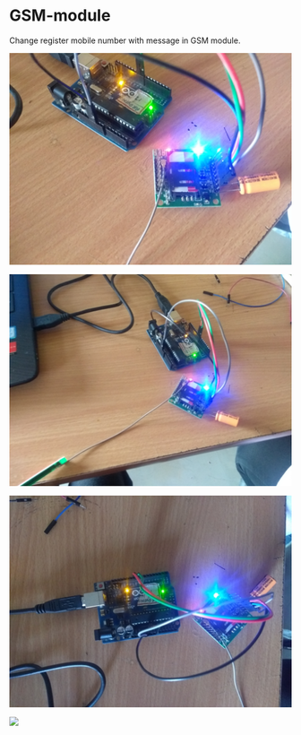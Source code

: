 # GSM-module
Change register mobile number with message in GSM module.

![](https://github.com/aayushrai/Arduino/blob/master/GSM%20module/images/1.jpg)

![](https://github.com/aayushrai/Arduino/blob/master/GSM%20module/images/2.jpg)

![](https://github.com/aayushrai/Arduino/blob/master/GSM%20module/images/3.jpg)

![](https://github.com/aayushrai/Arduino/blob/master/GSM%20module/images/4.jpg)

